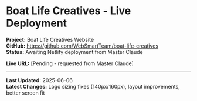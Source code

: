 # Boat Life Creatives - Live Deployment

**Project:** Boat Life Creatives Website  
**GitHub:** https://github.com/WebSmartTeam/boat-life-creatives  
**Status:** Awaiting Netlify deployment from Master Claude  

**Live URL:** [Pending - requested from Master Claude]

---

**Last Updated:** 2025-06-06  
**Latest Changes:** Logo sizing fixes (140px/160px), layout improvements, better screen fit
